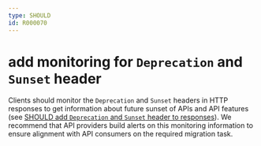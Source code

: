 ```yaml
---
type: SHOULD
id: R000070
---
```


# add monitoring for `Deprecation` and `Sunset` header

Clients should monitor the `Deprecation` and `Sunset` headers in HTTP responses to get information about future sunset of APIs and API features (see [SHOULD add `Deprecation` and `Sunset` header to responses](./guidelines/020_guidelines/090_deprecation/1050_should-add-deprecation-and-sunset-header-to-responses.md)).
We recommend that API providers build alerts on this monitoring information to ensure alignment with API consumers on the required migration task.
